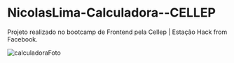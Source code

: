 # NicolasLima-Calculadora--CELLEP
Projeto realizado no bootcamp de Frontend pela Cellep | Estação Hack from Facebook.


![calculadoraFoto](https://user-images.githubusercontent.com/91435296/167016776-1a8c734c-7ceb-4fef-a71e-915414a61bd0.PNG)
